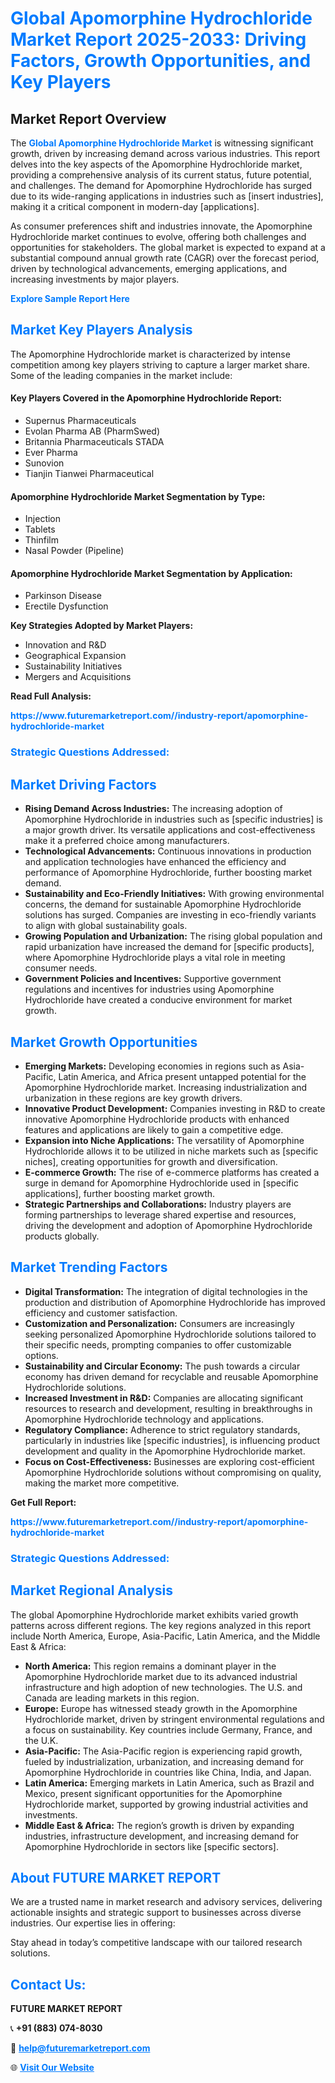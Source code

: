 <h1 style="color: #007BFF;">Global Apomorphine Hydrochloride Market Report 2025-2033: Driving Factors, Growth Opportunities, and Key Players</h1>

<section id="overview">
<h2>Market Report Overview</h2>
<p>The <a href="https://www.futuremarketreport.com//industry-report/apomorphine-hydrochloride-market" style="color: #007BFF; text-decoration: none;"><strong>Global Apomorphine Hydrochloride Market</strong></a> is witnessing significant growth, driven by increasing demand across various industries. This report delves into the key aspects of the Apomorphine Hydrochloride market, providing a comprehensive analysis of its current status, future potential, and challenges. The demand for Apomorphine Hydrochloride has surged due to its wide-ranging applications in industries such as [insert industries], making it a critical component in modern-day [applications].</p>
<p>As consumer preferences shift and industries innovate, the Apomorphine Hydrochloride market continues to evolve, offering both challenges and opportunities for stakeholders. The global market is expected to expand at a substantial compound annual growth rate (CAGR) over the forecast period, driven by technological advancements, emerging applications, and increasing investments by major players.</p>
</section>

<section id="overview">
<p><a href="https://www.futuremarketreport.com//request-sample/reportId=79997" style="color: #007BFF; text-decoration: none;"><strong>Explore Sample Report Here</strong></a></p>
</section>

<section id="key-players">
<h2 style="color: #007BFF;">Market Key Players Analysis</h2>
<p>The Apomorphine Hydrochloride market is characterized by intense competition among key players striving to capture a larger market share. Some of the leading companies in the market include:</p>
<h4>Key Players Covered in the Apomorphine Hydrochloride Report:</h4>
<ul><li>Supernus Pharmaceuticals</li><li>Evolan Pharma AB (PharmSwed)</li><li>Britannia Pharmaceuticals STADA</li><li>Ever Pharma</li><li>Sunovion</li><li>Tianjin Tianwei Pharmaceutical</li></ul>
<h4>Apomorphine Hydrochloride Market Segmentation by Type:</h4>
<ul><li>Injection</li><li>Tablets</li><li>Thinfilm</li><li>Nasal Powder (Pipeline)</li></ul>

<h4>Apomorphine Hydrochloride Market Segmentation by Application:</h4>
<ul><li>Parkinson Disease</li><li>Erectile Dysfunction</li></ul>
<p><strong>Key Strategies Adopted by Market Players:</strong></p>
<ul>
<li>Innovation and R&D</li>
<li>Geographical Expansion</li>
<li>Sustainability Initiatives</li>
<li>Mergers and Acquisitions</li>
</ul>
</section>

<section>
<p><strong>Read Full Analysis: </strong></p><a href="https://www.futuremarketreport.com//industry-report/apomorphine-hydrochloride-market" style="color: #007BFF; text-decoration: none;"><strong>https://www.futuremarketreport.com//industry-report/apomorphine-hydrochloride-market</strong></a>
<h3 style="color: #007BFF;">Strategic Questions Addressed:</h3>
</section>

<section id="driving-factors">
<h2 style="color: #007BFF;">Market Driving Factors</h2>
<ul>
<li><strong>Rising Demand Across Industries:</strong> The increasing adoption of Apomorphine Hydrochloride in industries such as [specific industries] is a major growth driver. Its versatile applications and cost-effectiveness make it a preferred choice among manufacturers.</li>
<li><strong>Technological Advancements:</strong> Continuous innovations in production and application technologies have enhanced the efficiency and performance of Apomorphine Hydrochloride, further boosting market demand.</li>
<li><strong>Sustainability and Eco-Friendly Initiatives:</strong> With growing environmental concerns, the demand for sustainable Apomorphine Hydrochloride solutions has surged. Companies are investing in eco-friendly variants to align with global sustainability goals.</li>
<li><strong>Growing Population and Urbanization:</strong> The rising global population and rapid urbanization have increased the demand for [specific products], where Apomorphine Hydrochloride plays a vital role in meeting consumer needs.</li>
<li><strong>Government Policies and Incentives:</strong> Supportive government regulations and incentives for industries using Apomorphine Hydrochloride have created a conducive environment for market growth.</li>
</ul>
</section>

<section id="growth-opportunities">
<h2 style="color: #007BFF;">Market Growth Opportunities</h2>
<ul>
<li><strong>Emerging Markets:</strong> Developing economies in regions such as Asia-Pacific, Latin America, and Africa present untapped potential for the Apomorphine Hydrochloride market. Increasing industrialization and urbanization in these regions are key growth drivers.</li>
<li><strong>Innovative Product Development:</strong> Companies investing in R&D to create innovative Apomorphine Hydrochloride products with enhanced features and applications are likely to gain a competitive edge.</li>
<li><strong>Expansion into Niche Applications:</strong> The versatility of Apomorphine Hydrochloride allows it to be utilized in niche markets such as [specific niches], creating opportunities for growth and diversification.</li>
<li><strong>E-commerce Growth:</strong> The rise of e-commerce platforms has created a surge in demand for Apomorphine Hydrochloride used in [specific applications], further boosting market growth.</li>
<li><strong>Strategic Partnerships and Collaborations:</strong> Industry players are forming partnerships to leverage shared expertise and resources, driving the development and adoption of Apomorphine Hydrochloride products globally.</li>
</ul>
</section>

<section id="trending-factors">
<h2 style="color: #007BFF;">Market Trending Factors</h2>
<ul>
<li><strong>Digital Transformation:</strong> The integration of digital technologies in the production and distribution of Apomorphine Hydrochloride has improved efficiency and customer satisfaction.</li>
<li><strong>Customization and Personalization:</strong> Consumers are increasingly seeking personalized Apomorphine Hydrochloride solutions tailored to their specific needs, prompting companies to offer customizable options.</li>
<li><strong>Sustainability and Circular Economy:</strong> The push towards a circular economy has driven demand for recyclable and reusable Apomorphine Hydrochloride solutions.</li>
<li><strong>Increased Investment in R&D:</strong> Companies are allocating significant resources to research and development, resulting in breakthroughs in Apomorphine Hydrochloride technology and applications.</li>
<li><strong>Regulatory Compliance:</strong> Adherence to strict regulatory standards, particularly in industries like [specific industries], is influencing product development and quality in the Apomorphine Hydrochloride market.</li>
<li><strong>Focus on Cost-Effectiveness:</strong> Businesses are exploring cost-efficient Apomorphine Hydrochloride solutions without compromising on quality, making the market more competitive.</li>
</ul>
</section>

<section>
<p><strong>Get Full Report: </strong></p><a href="https://www.futuremarketreport.com//industry-report/apomorphine-hydrochloride-market" style="color: #007BFF; text-decoration: none;"><strong>https://www.futuremarketreport.com//industry-report/apomorphine-hydrochloride-market</strong></a>
<h3 style="color: #007BFF;">Strategic Questions Addressed:</h3>
</section>


<section id="regional-analysis">
<h2 style="color: #007BFF;">Market Regional Analysis</h2>
<p>The global Apomorphine Hydrochloride market exhibits varied growth patterns across different regions. The key regions analyzed in this report include North America, Europe, Asia-Pacific, Latin America, and the Middle East & Africa:</p>
<ul>
<li><strong>North America:</strong> This region remains a dominant player in the Apomorphine Hydrochloride market due to its advanced industrial infrastructure and high adoption of new technologies. The U.S. and Canada are leading markets in this region.</li>
<li><strong>Europe:</strong> Europe has witnessed steady growth in the Apomorphine Hydrochloride market, driven by stringent environmental regulations and a focus on sustainability. Key countries include Germany, France, and the U.K.</li>
<li><strong>Asia-Pacific:</strong> The Asia-Pacific region is experiencing rapid growth, fueled by industrialization, urbanization, and increasing demand for Apomorphine Hydrochloride in countries like China, India, and Japan.</li>
<li><strong>Latin America:</strong> Emerging markets in Latin America, such as Brazil and Mexico, present significant opportunities for the Apomorphine Hydrochloride market, supported by growing industrial activities and investments.</li>
<li><strong>Middle East & Africa:</strong> The region’s growth is driven by expanding industries, infrastructure development, and increasing demand for Apomorphine Hydrochloride in sectors like [specific sectors].</li>
</ul>
</section>

<footer>
<h2 style="color: #007BFF;">About FUTURE MARKET REPORT</h2>
<p>We are a trusted name in market research and advisory services, delivering actionable insights and strategic support to businesses across diverse industries. Our expertise lies in offering:</p>

<p>Stay ahead in today’s competitive landscape with our tailored research solutions.</p>

<h2 style="color: #007BFF;">Contact Us:</h2>
<p><strong>FUTURE MARKET REPORT</strong></p>
<p>📞 <strong>+91 (883) 074-8030</strong></p>
<p>📧 <strong><a href="mailto:help@futuremarketreport.com" style="color: #007BFF;">help@futuremarketreport.com</a></strong></p>
<p>🌐 <strong><a href="https://www.futuremarketreport.com/" style="color: #007BFF;">Visit Our Website</a></strong></p>
</footer>